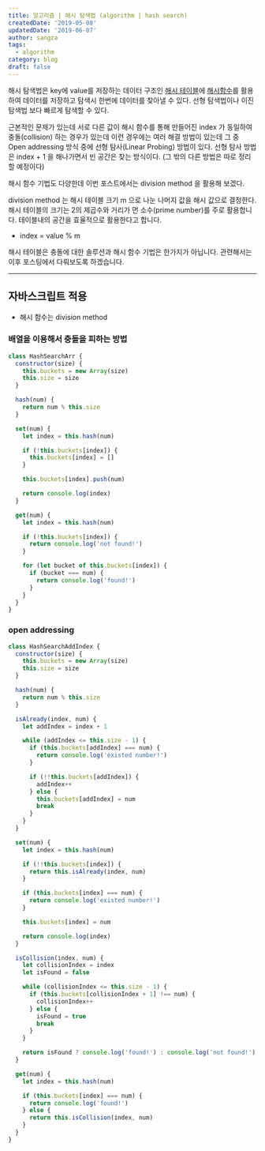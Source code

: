 ```yaml
---
title: 알고리즘 | 해시 탐색법 (algorithm | hash search)
createdDate: '2019-05-08'
updatedDate: '2019-06-07'
author: sangza
tags:
  - algorithm
category: blog
draft: false
---
```


해시 탐색법은 key에 value를 저장하는 데이터 구조인
[해시 테이블](https://ko.wikipedia.org/wiki/해시_테이블)에
[해시함수](https://ko.wikipedia.org/wiki/해시함수)를 활용하여
데이터를 저장하고 탐색시 한번에 데이터를 찾아낼 수 있다.
선형 탐색법이나 이진 탐색법 보다 빠르게 탐색할 수 있다.

근본적인 문제가 있는데 서로 다른 값이 해시 함수를 통해 만들어진 index 가
동일하여 충돌(collision) 하는 경우가 있는데 이런 경우에는 여러 해결 방법이 있는데
그 중 Open addressing 방식 중에 선형 탐사(Linear Probing) 방법이 있다.
선형 탐사 방법은 index + 1 을 해나가면서 빈 공간은 찾는 방식이다.
(그 밖의 다른 방법은 따로 정리 할 예정이다)

해시 함수 기법도 다양한데 이번 포스트에서는 division method
을 활용해 보겠다.

division method 는 해시 테이블 크기 m 으로 나눈 나머지 값을 해시 값으로 결정한다.
해시 테이블의 크기는 2의 제곱수와 거리가 먼 소수(prime number)를 주로 활용합니다.
테이블내의 공간을 효율적으로 활용한다고 합니다.

- index = value % m

해시 테이블은 충돌에 대한 솔루션과 해시 함수 기법은 한가지가 아닙니다. 관련해서는 이후 포스팅에서 다뤄보도록 하겠습니다.

---

## 자바스크립트 적용

- 해시 함수는 division method

### 배열을 이용해서 충돌을 피하는 방법

```javascript
class HashSearchArr {
  constructor(size) {
    this.buckets = new Array(size)
    this.size = size
  }

  hash(num) {
    return num % this.size
  }

  set(num) {
    let index = this.hash(num)

    if (!this.buckets[index]) {
      this.buckets[index] = []
    }

    this.buckets[index].push(num)

    return console.log(index)
  }

  get(num) {
    let index = this.hash(num)

    if (!this.buckets[index]) {
      return console.log('not found!')
    }

    for (let bucket of this.buckets[index]) {
      if (bucket === num) {
        return console.log('found!')
      }
    }
  }
}
```

### open addressing

```javascript
class HashSearchAddIndex {
  constructor(size) {
    this.buckets = new Array(size)
    this.size = size
  }

  hash(num) {
    return num % this.size
  }

  isAlready(index, num) {
    let addIndex = index + 1

    while (addIndex <= this.size - 1) {
      if (this.buckets[addIndex] === num) {
        return console.log('existed number!')
      }

      if (!!this.buckets[addIndex]) {
        addIndex++
      } else {
        this.buckets[addIndex] = num
        break
      }
    }
  }

  set(num) {
    let index = this.hash(num)

    if (!!this.buckets[index]) {
      return this.isAlready(index, num)
    }

    if (this.buckets[index] === num) {
      return console.log('existed number!')
    }

    this.buckets[index] = num

    return console.log(index)
  }

  isCollision(index, num) {
    let collisionIndex = index
    let isFound = false

    while (collisionIndex <= this.size - 1) {
      if (this.buckets[collisionIndex + 1] !== num) {
        collisionIndex++
      } else {
        isFound = true
        break
      }
    }

    return isFound ? console.log('found!') : console.log('not found!')
  }

  get(num) {
    let index = this.hash(num)

    if (this.buckets[index] === num) {
      return console.log('found!')
    } else {
      return this.isCollision(index, num)
    }
  }
}
```
